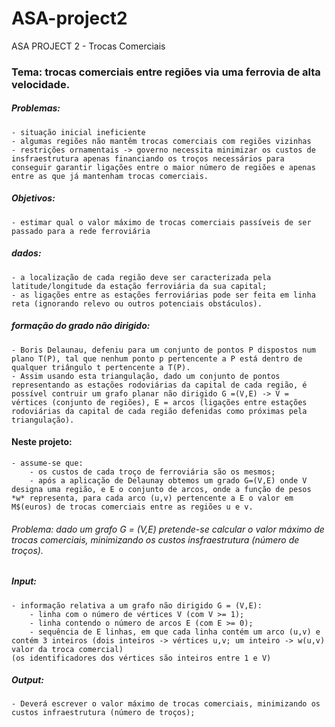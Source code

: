 # ASA-project2
ASA PROJECT 2 - Trocas Comerciais

### Tema: trocas comerciais entre regiões via uma ferrovia de alta velocidade.

##### Problemas: 
    - situação inicial ineficiente 
    - algumas regiões não mantêm trocas comerciais com regiões vizinhas
    - restrições ornamentais -> governo necessita minimizar os custos de insfraestrutura apenas financiando os troços necessários para conseguir garantir ligações entre o maior número de regiões e apenas entre as que já mantenham trocas comerciais.

##### Objetivos:
    - estimar qual o valor máximo de trocas comerciais passíveis de ser passado para a rede ferroviária

##### dados:
    - a localização de cada região deve ser caracterizada pela latitude/longitude da estação ferroviária da sua capital;
    - as ligações entre as estações ferroviárias pode ser feita em linha reta (ignorando relevo ou outros potenciais obstáculos).

##### formação do grado não dirigido:
    - Boris Delaunau, defeniu para um conjunto de pontos P dispostos num plano T(P), tal que nenhum ponto p pertencente a P está dentro de qualquer triângulo t pertencente a T(P).
    - Assim usando esta triangulação, dado um conjunto de pontos representando as estações rodoviárias da capital de cada região, é possível contruir um grafo planar não dirigido G =(V,E) -> V = vértices (conjunto de regiões), E = arcos (ligações entre estações rodoviárias da capital de cada região defenidas como próximas pela triangulação).
    
#### Neste projeto:
    - assume-se que:
        - os custos de cada troço de ferroviária são os mesmos;
        - após a aplicação de Delaunay obtemos um grado G=(V,E) onde V designa uma região, e E o conjunto de arcos, onde a função de pesos *w* representa, para cada arco (u,v) pertencente a E o valor em M$(euros) de trocas comerciais entre as regiões u e v.

###### Problema: dado um grafo G = (V,E) pretende-se calcular o valor máximo de trocas comerciais, minimizando os custos insfraestrutura (número de troços).

##### Input:
    - informação relativa a um grafo não dirigido G = (V,E):
        - linha com o número de vértices V (com V >= 1);
        - linha contendo o número de arcos E (com E >= 0);
        - sequência de E linhas, em que cada linha contém um arco (u,v) e contém 3 inteiros (dois inteiros -> vértices u,v; um inteiro -> w(u,v) valor da troca comercial)
    (os identificadores dos vértices são inteiros entre 1 e V)

##### Output:
    - Deverá escrever o valor máximo de trocas comerciais, minimizando os custos infraestrutura (número de troços);